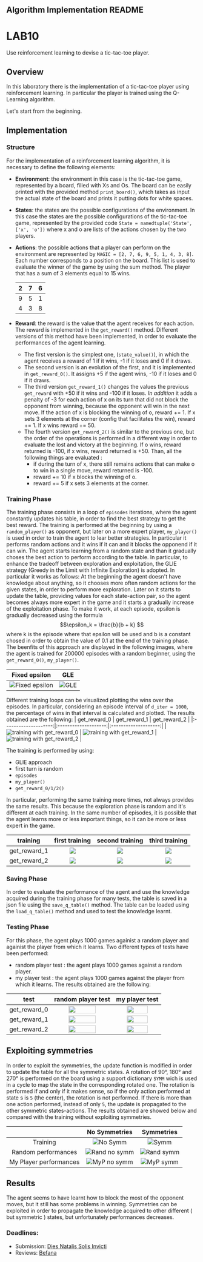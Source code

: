 ## Algorithm Implementation README

# LAB10

Use reinforcement learning to devise a tic-tac-toe player.

## Overview

In this laboratory there is the implementation of a tic-tac-toe player using reinforcement learning. In particular the player is trained using the Q-Learning algorithm. 

Let's start from the beginning.

## Implementation

### Structure
For the implementation of a reinforcement learning algorithm, it is necessary to define the following elements:
* **Environment**: the environment in this case is the tic-tac-toe game, represented by a board, filled with Xs and Os. The board can be easily printed with the provided method `print_board()`, which takes as input the actual state of the board and prints it putting dots for white spaces.
* **States**: the states are the possible configurations of the environment. In this case the states are the possible configurations of the tic-tac-toe game, represented by the provided code `State = namedtuple('State', ['x', 'o'])` where x and o are lists of the actions chosen by the two players.
* **Actions**: the possible actions that a player can perform on the environment are represented by `MAGIC = [2, 7, 6, 9, 5, 1, 4, 3, 8]`. Each number corresponds to a position on the board. This list is used to evaluate the winner of the game by using the sum method. The player that has a sum of 3 elements equal to 15 wins.
  
  | 2 | 7 | 6 |
  |---|---|---|
  | 9 | 5 | 1 |
  | 4 | 3 | 8 |

* **Reward**: the reward is the value that the agent receives for each action. The reward is implemented in the `get_reward()` method. Different versions of this method have been implemented, in order to evaluate the performances of the agent learning.
  - The first version is the simplest one, (`state_value()`), in which the agent receives a reward of 1 if it wins, -1 if it loses and 0 if it draws.
  - The second version is an evolution of the first, and it is implemented in `get_reward_0()`. It assigns +5 if the agent wins, -10 if it loses and 0 if it draws.
  - The third version `get_reward_1()` changes the values the previous `get_reward` with +50 if it wins and -100 if it loses. *In addition* it adds a penalty of -3 for each action of x on its turn that did not block the opponent from winning, because the opponent will win in the next move. If the action of x is blocking the winning of o, reward += 1. If x sets 3 elements at the corner (config that facilitates the win), reward += 1. If x wins reward += 50.
  - The fourth version `get_reward_2()` is similar to the previous one, but the order of the operations is performed in a different way in order to evaluate the lost and victory at the beginning. If o wins, reward returned is -100, if x wins, reward returned is +50. Than, all the following things are evaluated : 
    * if during the turn of x, there still remains actions that can make o to win in a single move, reward returned is -100. 
    * reward += 10 if x blocks the winning of o.
    * reward += 5 if x sets 3 elements at the corner.

### Training Phase

The training phase consists in a loop of `episodes` iterations, where the agent constantly updates his table, in order to find the best strategy to get the best reward. The training is performed at the beginning by using a `random_player()` as opponent, but later on a more expert player, `my_player()` is used in order to train the agent to lear better strategies. In particular it performs random actions and it wins if it can and it blocks the opponend if it can win.
The agent starts learning from a random state and than it gradually choses the best action to perform according to the table. In particular, to enhance the tradeoff between exploration and exploitation, the GLIE strategy (Greedy in the Limit with Infinite Exploration) is adopted. In particular it works as follows:
At the beginning the agent doesn't have knowledge about anything, so it chooses more often random actions for the given states, in order to perform more exploration. Later on it starts to update the table, providing values for each state-action pair, so the agent becomes always more expert in the game and it starts a gradually increase of the exploitation phase.
To make it work, at each episode, epsilon is gradually decreased using the formula $$\epsilon_k = \frac{b}{b + k} $$ where k is the episode where that epsilon will be used and b is a constant chosed in order to obtain the value of 0.1 at the end of the training phase.
The beenfits of this approach are displayed in the following images, where the agent is trained for 200000 episodes with a random beginner, using the `get_reward_0()`, `my_player()`.

|     Fixed epsilon     |     GLE     |
|:--------------------:|:--------------------:|
| ![Fixed epsilon](./img/200000_(0)_r0_fixed_eps.png) | ![GLE](./img/200000_(0)_r0.png) |

Different training loops can be visualized plotting the wins over the episodes. In particular, considering an episode interval of `d_iter = 1000`, the percentage of wins in that interval is calculated and plotted. The results obtained are the following:
|     get_reward_0     |     get_reward_1     |     get_reward_2     |
|:--------------------:|:--------------------:|:--------------------:|
| ![training with get_reward_0](./img/200000_(0)_r0.png) | ![training with get_reward_1](./img/200000_(0)_r1.png) | ![training with get_reward_2](./img/200000_(0)_r2.png) |

The training is performed by using:
* GLIE approach
* first turn is random
* `episodes`
* `my_player()`
* `get_reward_0/1/2()`

In particular, performing the same training more times, not always provides the same results. This because the exploration phase is random and it's different at each training. In the same number of episodes, it is possible that the agent learns more or less important things, so it can be more or less expert in the game.

| training         | first training                                           | second training                    | third training                    |
|:------------:|:------------------------------------------------------------:|:-----------------------------------------------------------:|:-----------------------------------------------------------:|
| get_reward_1 | <img src="./img/200000_(0)_r1.png">  |<img src="./img/200000_(1)_r1.png">  | <img src="./img/200000_(2)_r1.png">  |
| get_reward_2 | <img src="./img/200000_(0)_r2.png" >  |<img src="./img/200000_(1)_r2.png" >  | <img src="./img/200000_(2)_r2.png">  |


### Saving Phase

In order to evaluate the performance of the agent and use the knowledge acquired during the training phase for many tests, the table is saved in a json file using the `save_q_table()` method. The table can be loaded using the `load_q_table()` method and used to test the knowledge learnt.

### Testing Phase

For this phase, the agent plays 1000 games againist a random player and againist the player from which it learns. Two different types of tests have been performed:
* random player test : the agent plays 1000 games against a random player.
* my player test : the agent plays 1000 games against the player from which it learns.
The results obtained are the following:

| test         | random player test                                                           | my player test                                                         |
|:------------:|:----------------------------------------------------------------------------:|:----------------------------------------------------------------------:|
| get_reward_0 | <img src="./img/200000_(0)_r0_perf_random.png" width="70%">                  | <img src="./img/200000_(0)_r0_perf_my_p.png" width="70%">              |
| get_reward_1 | <img src="./img/200000_(0)_r1_perf_random.png" width="70%">                  | <img src="./img/200000_(0)_r1_perf_my_p.png" width="70%">              |
| get_reward_2 | <img src="./img/200000_(0)_r2_perf_random.png" width="70%">                  | <img src="./img/200000_(0)_r2_perf_my_p.png" width="70%">              |

## Exploiting symmetries
In order to exploit the symmetries, the update function is modified in order to update the table for all the symmetric states. A rotation of 90°, 180° and 270° is performed on the board using a support dictionary `SYMM` wich is used in a cycle to map the state in the corresponding rotated one. The rotation is performed if and only if it makes sense, so if the only action performed at state s is `5` (the center), the rotation is not performed. If there is more than one action performed, instead of only `5`, the update is propagated to the other symmetric states-actions. The results obtained are showed below and compared with the training without exploiting symmetries.

||     No Symmetries     |     Symmetries     |
|:---:|:--------------------:|:--------------------:|
|Training| ![No Symm](./img/200000_(0)_r2.png) | ![Symm](./img/200000_(0)_r2_symm.png) |
|Random performances| ![Rand no symm](./img/200000_(0)_r2_perf_random.png) | ![Rand symm](./img/200000_(0)_r2_perf_symm_random.png) |
|My Player performances| ![MyP no symm](./img/200000_(0)_r2_perf_my_p.png) | ![MyP symm](./img/200000_(0)_r2_perf_symm_my_p.png) |


## Results
The agent seems to have learnt how to block the most of the opponent moves, but it still has some problems in winning. Symmetries can be exploited in order to propagate the knowledge acquired to other different ( but symmetric ) states, but unfortunately performances decreases.

### Deadlines:

* Submission: [Dies Natalis Solis Invicti](https://en.wikipedia.org/wiki/Sol_Invictus)
* Reviews: [Befana](https://en.wikipedia.org/wiki/Befana)

